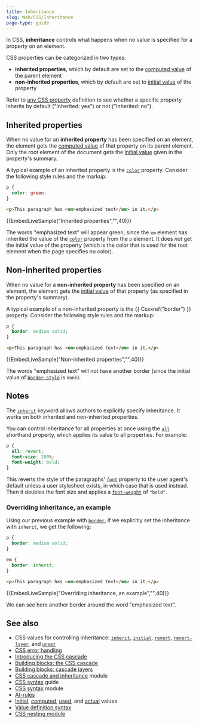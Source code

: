 ```yaml
---
title: Inheritance
slug: Web/CSS/Inheritance
page-type: guide
---
```




In CSS, **inheritance** controls what happens when no value is specified for a property on an element.

CSS properties can be categorized in two types:

- **inherited properties**, which by default are set to the [computed value](/Web/CSS/computed_value) of the parent element
- **non-inherited properties**, which by default are set to [initial value](/Web/CSS/initial_value) of the property

Refer to [any CSS property](/Web/CSS/Reference#index) definition to see whether a specific property inherits by default ("Inherited: yes") or not ("Inherited: no").

## Inherited properties

When no value for an **inherited property** has been specified on an element, the element gets the [computed value](/Web/CSS/computed_value) of that property on its parent element. Only the root element of the document gets the [initial value](/Web/CSS/initial_value) given in the property's summary.

A typical example of an inherited property is the [`color`](/Web/CSS/color) property. Consider the following style rules and the markup:

```css
p {
  color: green;
}
```

```html
<p>This paragraph has <em>emphasized text</em> in it.</p>
```

{{EmbedLiveSample("Inherited properties","",40)}}

The words "emphasized text" will appear green, since the `em` element has inherited the value of the [`color`](/Web/CSS/color) property from the `p` element. It does _not_ get the initial value of the property (which is the color that is used for the root element when the page specifies no color).

## Non-inherited properties

When no value for a **non-inherited property** has been specified on an element, the element gets the [initial value](/Web/CSS/initial_value) of that property (as specified in the property's summary).

A typical example of a non-inherited property is the {{ Cssxref("border") }} property. Consider the following style rules and the markup:

```css
p {
  border: medium solid;
}
```

```html
<p>This paragraph has <em>emphasized text</em> in it.</p>
```

{{EmbedLiveSample("Non-inherited properties","",40)}}

The words "emphasized text" will not have another border (since the initial value of [`border-style`](/Web/CSS/border-style) is `none`).

## Notes

The [`inherit`](/Web/CSS/inherit) keyword allows authors to explicitly specify inheritance. It works on both inherited and non-inherited properties.

You can control inheritance for all properties at once using the [`all`](/Web/CSS/all) shorthand property, which applies its value to all properties. For example:

```css
p {
  all: revert;
  font-size: 200%;
  font-weight: bold;
}
```

This reverts the style of the paragraphs' [`font`](/Web/CSS/font) property to the user agent's default unless a user stylesheet exists, in which case that is used instead. Then it doubles the font size and applies a [`font-weight`](/Web/CSS/font-weight) of `"bold"`.

### Overriding inheritance, an example

Using our previous example with [`border`](/Web/CSS/border), if we explicitly set the inheritance with `inherit`, we get the following:

```css
p {
  border: medium solid;
}

em {
  border: inherit;
}
```

```html
<p>This paragraph has <em>emphasized text</em> in it.</p>
```

{{EmbedLiveSample("Overriding inheritance, an example","",40)}}

We can see here another border around the word "emphasized text".

## See also

- CSS values for controlling inheritance: [`inherit`](/Web/CSS/inherit), [`initial`](/Web/CSS/initial), [`revert`](/Web/CSS/revert), [`revert-layer`](/Web/CSS/revert-layer), and [`unset`](/Web/CSS/unset)
- [CSS error handling](/Web/CSS/CSS_syntax/Error_handling)
- [Introducing the CSS cascade](/Web/CSS/Cascade)
- [Building blocks: the CSS cascade](/Learn/CSS/Building_blocks/Cascade_and_inheritance)
- [Building blocks: cascade layers](/Learn/CSS/Building_blocks/Cascade_layers)
- [CSS cascade and inheritance](/Web/CSS/CSS_cascade) module
- [CSS syntax](/Web/CSS/Syntax) guide
- [CSS syntax](/Web/CSS/CSS_syntax) module
- [At-rules](/Web/CSS/At-rule)
- [Initial](/Web/CSS/initial_value), [computed](/Web/CSS/computed_value), [used](/Web/CSS/used_value), and [actual](/Web/CSS/actual_value) values
- [Value definition syntax](/Web/CSS/Value_definition_syntax)
- [CSS nesting module](/Web/CSS/CSS_nesting)

